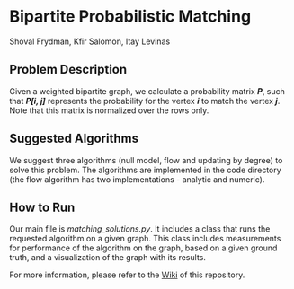 # Bipartite Probabilistic Matching
Shoval Frydman, Kfir Salomon, Itay Levinas

## Problem Description
Given a weighted bipartite graph, we calculate a probability matrix ***P***, such that ***P[i, j]*** represents the probability for the 
vertex ***i*** to match the vertex ***j***.
Note that this matrix is normalized over the rows only. 

## Suggested Algorithms
We suggest three algorithms (null model, flow and updating by degree) to solve this problem. 
The algorithms are implemented in the code directory (the flow algorithm has two implementations - analytic and numeric).

## How to Run
Our main file is *matching_solutions.py*. It includes a class that runs the requested algorithm on a given graph.
This class includes measurements for performance of the algorithm on the graph, based on a given ground truth, and a visualization of the 
graph with its results.

For more information, please refer to the [Wiki](https://github.com/shovalf/BipartiteProbabilisticMatching/wiki) of this repository. 

